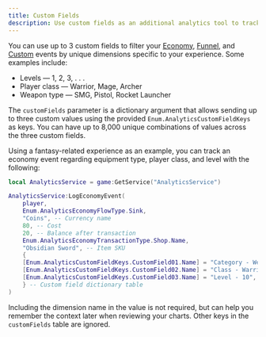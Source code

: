 ```yaml
---
title: Custom Fields
description: Use custom fields as an additional analytics tool to track unique milestones in your experience.
---
```


You can use up to 3 custom fields to filter your [Economy](./economy-events.md), [Funnel](./funnel-events.md), and [Custom](./custom-events.md) events by unique dimensions specific to your experience. Some examples include:

- Levels — 1, 2, 3, . . .
- Player class — Warrior, Mage, Archer
- Weapon type — SMG, Pistol, Rocket Launcher

The `customFields` parameter is a dictionary argument that allows sending up to three custom values using the provided `Enum.AnalyticsCustomFieldKeys` as keys. You can have up to 8,000 unique combinations of values across the three custom fields.

Using a fantasy-related experience as an example, you can track an economy event regarding equipment type, player class, and level with the following:

```lua title="Tracking Custom Fields"
local AnalyticsService = game:GetService("AnalyticsService")

AnalyticsService:LogEconomyEvent(
    player,
    Enum.AnalyticsEconomyFlowType.Sink,
    "Coins", -- Currency name
    80, -- Cost
    20, -- Balance after transaction
    Enum.AnalyticsEconomyTransactionType.Shop.Name,
    "Obsidian Sword", -- Item SKU
    {
	[Enum.AnalyticsCustomFieldKeys.CustomField01.Name] = "Category - Weapon",
	[Enum.AnalyticsCustomFieldKeys.CustomField02.Name] = "Class - Warrior",
	[Enum.AnalyticsCustomFieldKeys.CustomField03.Name] = "Level - 10",
    } -- Custom field dictionary table
)
```

Including the dimension name in the value is not required, but can help you remember the context later when reviewing your charts. Other keys in the `customFields` table are ignored.
